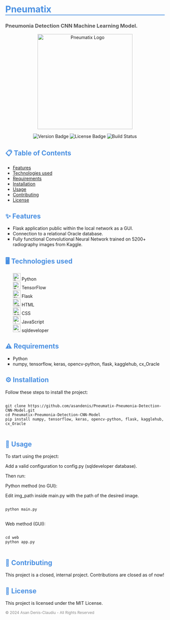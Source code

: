 <h1 style="color: #4A90E2; border-bottom: 2px solid #4A90E2;">Pneumatix</h1>

<h3 style="color: #555;">Pneumonia Detection CNN Machine Learning Model.</h3>

<p align="center">
  <img src="https://i.imgur.com/HNTzXgQ.png" width="300" alt="Pneumatix Logo">
</p>

<p align="center">
  <img src="https://img.shields.io/badge/version-1.0.0-blue" alt="Version Badge">
  <img src="https://img.shields.io/badge/license-MIT-green" alt="License Badge">
  <img src="https://img.shields.io/badge/build-passing-brightgreen" alt="Build Status">
</p>

<h2 style="color: #4A90E2;">📋 Table of Contents</h2>
<ul>
  <li><a href="#features">Features</a></li>
  <li><a href="#technologies">Technologies used</a></li>
  <li><a href="#requirements">Requirements</a></li>
  <li><a href="#installation">Installation</a></li>
  <li><a href="#usage">Usage</a></li>
  <li><a href="#contributing">Contributing</a></li>
  <li><a href="#license">License</a></li>
</ul>

<h2 id="features" style="color: #4A90E2;">✨ Features</h2>
<ul style="list-style-type: square;">
  <li>Flask application public within the local network as a GUI.</li>
  <li>Connection to a relational Oracle database.</li>
  <li>Fully functional Convolutional Neural Network trained on 5200+ radiography images from Kaggle.</li>
</ul>

<h2 id="technologies" style="color: #4A90E2;">🖥️ Technologies used</h2>
<ul style="list-style-type: none;">
  <li>
    <img src="https://upload.wikimedia.org/wikipedia/commons/1/1f/Python_logo_01.svg" width="24" alt="Python Icon" />
    Python
  </li>
  <li>
    <img src="https://user-images.githubusercontent.com/40668801/42043955-fbb838a2-7af7-11e8-9795-7f890e871d13.png" width="24" alt="TensorFlow Icon" />
    TensorFlow
  </li>
  <li>
    <img src="https://static-00.iconduck.com/assets.00/programming-language-flask-icon-2048x1826-wf5k5ugs.png" width="24" alt="Flask Icon" />
    Flask
  </li>
  <li>
    <img src="https://cdn.iconscout.com/icon/free/png-256/free-html-5-1-1175208.png?f=webp&w=256" width="24" alt="HTML Icon" />
    HTML
  </li>
  <li>
    <img src="https://img.icons8.com/color/48/000000/css3.png" width="24" alt="CSS Icon" />
    CSS
  </li>
  <li>
    <img src="https://upload.wikimedia.org/wikipedia/commons/thumb/6/6a/JavaScript-logo.png/600px-JavaScript-logo.png" width="24" alt="JavaScript Icon" />
    JavaScript
  </li>
  <li>
    <img src="https://upload.wikimedia.org/wikipedia/en/thumb/6/68/Oracle_SQL_Developer_logo.svg/800px-Oracle_SQL_Developer_logo.svg.png" width="24" alt="sqldeveloper Icon" />
    sqldeveloper
  </li>
</ul>

<h2 id="requirements" style="color: #4A90E2;">⚠️ Requirements</h2>
<ul style="list-style-type: square;">
  <li>Python</li>
  <li>numpy, tensorflow, keras, opencv-python, flask, kagglehub, cx_Oracle</li>
</ul>

<h2 id="installation" style="color: #4A90E2;">⚙️ Installation</h2>
<p>Follow these steps to install the project:</p>

<pre>
<code>
git clone https://github.com/asandenis/Pneumatix-Pneumonia-Detection-CNN-Model.git
cd Pneumatix-Pneumonia-Detection-CNN-Model
pip install numpy, tensorflow, keras, opencv-python, flask, kagglehub, cx_Oracle
</code>
</pre>

<h2 id="usage" style="color: #4A90E2;">🚀 Usage</h2>
<p>To start using the project:</p>
<p>Add a valid configuration to config.py (sqldeveloper database).</p>
<p>Then run:</p>

<p>Python method (no GUI):</p>
<p>Edit img_path inside main.py with the path of the desired image.</p>

<pre>
<code>
python main.py
</code>
</pre>

<p>Web method (GUI):</p>

<pre>
<code>
cd web
python app.py
</code>
</pre>

<h2 id="contributing" style="color: #4A90E2;">🤝 Contributing</h2>
<p>This project is a closed, internal project. Contributions are closed as of now!</p>

<h2 id="license" style="color: #4A90E2;">📝 License</h2>
<p>This project is licensed under the MIT License.</p>

<p align="left" style="color: #888; font-size: 12px;">
  © 2024 Asan Denis-Claudiu - All Rights Reserved
</p>
